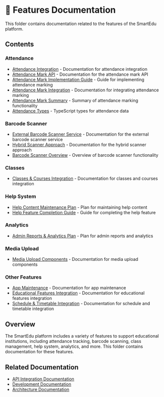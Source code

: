 # 📱 Features Documentation

This folder contains documentation related to the features of the SmartEdu platform.

## Contents

### Attendance
- [Attendance Integration](./attendance/attendance-integration.md) - Documentation for attendance integration
- [Attendance Mark API](./attendance/attendance-mark-api.md) - Documentation for the attendance mark API
- [Attendance Mark Implementation Guide](./attendance/attendance-mark-implementation-guide.md) - Guide for implementing attendance marking
- [Attendance Mark Integration](./attendance/attendance-mark-integration.md) - Documentation for integrating attendance marking
- [Attendance Mark Summary](./attendance/attendance-mark-summary.md) - Summary of attendance marking functionality
- [Attendance Types](./attendance/attendance-types.ts) - TypeScript types for attendance data

### Barcode Scanner
- [External Barcode Scanner Service](./barcode/external-barcode-scanner-service.md) - Documentation for the external barcode scanner service
- [Hybrid Scanner Approach](./barcode/hybrid-scanner-approach.md) - Documentation for the hybrid scanner approach
- [Barcode Scanner Overview](./barcode/README.md) - Overview of barcode scanner functionality

### Classes
- [Classes & Courses Integration](./classes/classes-courses-integration.md) - Documentation for classes and courses integration

### Help System
- [Help Content Maintenance Plan](./help/help-content-maintenance-plan.md) - Plan for maintaining help content
- [Help Feature Completion Guide](./help/help-feature-completion-guide.md) - Guide for completing the help feature

### Analytics
- [Admin Reports & Analytics Plan](./analytics/admin-reports-analytics-plan.md) - Plan for admin reports and analytics

### Media Upload
- [Media Upload Components](./media-upload/README.md) - Documentation for media upload components

### Other Features
- [App Maintenance](./app-maintenance.md) - Documentation for app maintenance
- [Educational Features Integration](./educational-features-integration.md) - Documentation for educational features integration
- [Schedule & Timetable Integration](./schedule-timetable-integration.md) - Documentation for schedule and timetable integration

## Overview

The SmartEdu platform includes a variety of features to support educational institutions, including attendance tracking, barcode scanning, class management, help system, analytics, and more. This folder contains documentation for these features.

## Related Documentation

- [API Integration Documentation](../api-integration/README.md)
- [Development Documentation](../development/README.md)
- [Architecture Documentation](../architecture/README.md)
